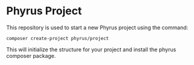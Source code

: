﻿# Phyrus Project

This repository is used to start a new Phyrus project using the command:

    composer create-project phyrus/project

This will initialize the structure for your project and install the phyrus composer package.
